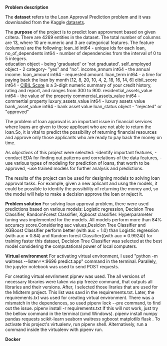 **Problem description**
 

The **dataset** refers to the Loan Approval Prediction problem and it was downloaded from the Kaggle [datasets](https://www.kaggle.com/datasets/architsharma01/loan-approval-prediction-dataset/code). 

The **purpose** of the project is to predict loan approvment based on given critera. There are 4269 entities in the dataset. 
The total number of columns are 13, where 10 are numeric and 3 are categorical  features. 
The feature (columns) are the following:
 loan_id                       int64 -  unique ids for each loan,
 no_of_dependents             int64 - number of dependencies from the interval of 0 to 5 integers.  
 education                   object - being 'graduated' or 'not graduated'.
 self_employed               object - 2 category- "yes" and "no".
 income_annum                 int64 - the annual income.
 loan_amount                  int64 - requested amount.
 loan_term                    int64 -  a time for paying back the loan by month [12,  8, 20, 10,  4,  2, 18, 16, 14,  6]
 cibil_score                  int64 - [CIBIL Score](https://www.hdfcbank.com/personal/resources/learning-centre/borrow/what-is-the-cibil-credit-score-and-why-should-it-matter#:~:text=CIBIL%20Score%20is%20a%203,better%20your%20credit%20rating%20is.) is a 3-digit numeric summary of your credit history, rating and report, and ranges from 300 to 900.
 residential_assets_value     int64 - the value of the property
 commercial_assets_value      int64 - commertial property
 luxury_assets_value          int64 - luxury assets value 
 bank_asset_value             int64 - bank asset value
 loan_status                 object - "rejected" or "approved"

The problem of loan approval is an important issue in financial services where loans are given to those applicant 
who are not able to return the loan.So, it is vital to predict the possibility of returning financial resources and approve only those applicants
who are ready to pay back the money on time.

As _objectives_ of this project were selected:
-identify important features,
-conduct EDA for finding out patterns and correlations of the data features,
-use various types of modeling for prediction of loans, that worth to be approved,
-use trained models for further analysis and predictions.

The results of the project can be used for designing models to solving loan approval tasks. For example, given a new aplicant and usng the models, 
it could be possible to identify the possibility of returning the money and, so the model will help to make a decision approve 
the loan or reject it.

**Problem solution**
For solving loan approval problem, there were used predictions based on various models: Logistic regression, Decision Tree Classifier,
RandomForest Classifier, Xgboost classifier. Hyperparameter tuning was implemented for the models. All models perform more than 84% accuracy score.Considering auc values,Desicion Tree Classifier and XGBoost Classifier perform better
(with auc = 1.0) than Logistic regression (with auc = 0.84) and Random forest Classifier((with auc = 0.9924)) 
for training faster this dataset, Decision Tree Classifier was selected at the best model considering the computational power of local computers.


**Virtual environment**
For activating virtual environment, I used "python -m waitress --listen=*:9696 predict:app" command in the terminal. Parallely, the jupyter notebook was used to send POST requests.

For creating virtual envrinment  pipnev was used. The all versions of necessary libraries were taken via pip freeze command, that outputs all libraries and their versions.
After, I selected those liraries that are used for the Midterm project. This list was savd in the requirements.txt. Later, the requirements.txt was used for creating virtual environment.
There was a mismatch in the dependences, so  used pipenv lock --pre command, to find out the issue.
pipenv install -r requirements.txt
If this will not work, just try the bellow command in the terminal (cmd Windows).
pipenv install numpy pandas requests scikit-learn seaborn  waitress xgboost matplotlib  flask .
To activate this project's virtualenv, run pipenv shell.
Alternatively, run a command inside the virtualenv with pipenv run.

**Docker**



